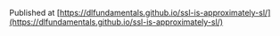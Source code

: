 Published at [https://dlfundamentals.github.io/ssl-is-approximately-sl/](https://dlfundamentals.github.io/ssl-is-approximately-sl/)

